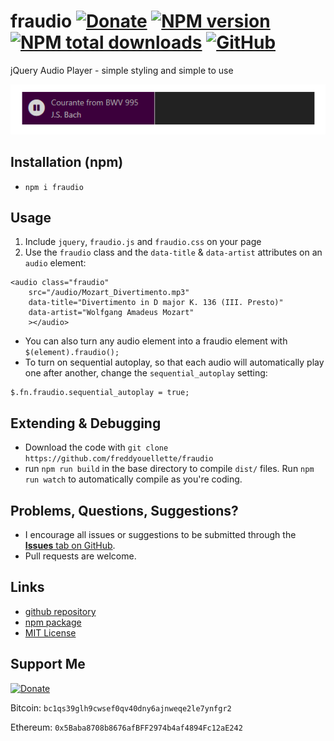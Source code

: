 # fraudio [![Donate](https://img.shields.io/badge/Donate-fec133)](https://www.paypal.com/donate/?hosted_button_id=3PJ9XD363CC5E) [![NPM version](https://img.shields.io/npm/v/fraudio.svg?style=flat&logo=npm)](https://www.npmjs.com/package/fraudio) [![NPM total downloads](https://img.shields.io/npm/dt/fraudio.svg?style=flat)](https://npmjs.org/package/fraudio) [![GitHub](https://img.shields.io/github/v/release/freddyouellette/fraudio?logo=github&label=GitHub)](https://github.com/freddyouellette/fraudio)
jQuery Audio Player - simple styling and simple to use

![fraudio player](https://github.com/freddyouellette/fraudio/blob/master/fraudio.png?raw=true)

## Installation (npm)
* `npm i fraudio`

## Usage
1. Include `jquery`, `fraudio.js` and `fraudio.css` on your page
2. Use the `fraudio` class and the `data-title` & `data-artist` attributes on an `audio` element:
```
<audio class="fraudio" 
	src="/audio/Mozart_Divertimento.mp3" 
	data-title="Divertimento in D major K. 136 (III. Presto)" 
	data-artist="Wolfgang Amadeus Mozart"
	></audio>
```

* You can also turn any audio element into a fraudio element with `$(element).fraudio();`
* To turn on sequential autoplay, so that each audio will automatically play one after another, change the `sequential_autoplay` setting:
```
$.fn.fraudio.sequential_autoplay = true;
```

## Extending & Debugging
* Download the code with `git clone https://github.com/freddyouellette/fraudio`
* run `npm run build` in the base directory to compile `dist/` files. 
Run `npm run watch` to automatically compile as you're coding.

## Problems, Questions, Suggestions? 
* I encourage all issues or suggestions to be submitted through the [**Issues** tab on GitHub](https://github.com/freddyouellette/fraudio/issues).
* Pull requests are welcome.

## Links
* [github repository](https://github.com/freddyouellette/fraudio)
* [npm package](https://www.npmjs.com/package/fraudio)
* [MIT License](https://github.com/freddyouellette/fraudio/blob/master/LICENSE.md)

## Support Me
[![Donate](https://img.shields.io/badge/Donate-fec133?logo=paypal)](https://www.paypal.com/donate/?hosted_button_id=3PJ9XD363CC5E)

Bitcoin: `bc1qs39glh9cwsef0qv40dny6ajnweqe2le7ynfgr2`

Ethereum: `0x5Baba8708b8676afBFF2974b4af4894Fc12aE242`